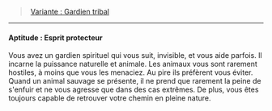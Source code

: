﻿---
!SkillItem
Id: background_primitif_hd.md#aptitude--esprit-protecteur
ParentLink: background_primitif_hd.md#variante--gardien-tribal
Name: 'Aptitude : Esprit protecteur'
ParentName: 'Variante : Gardien tribal'
NameLevel: 4
Attributes: {}
---
> [Variante : Gardien tribal](hd_background_primitif_variante_gardien_tribal.md)

---

#### Aptitude : Esprit protecteur

Vous avez un gardien spirituel qui vous suit, invisible, et vous aide parfois. Il incarne la puissance naturelle et animale. Les animaux vous sont rarement hostiles, à moins que vous les menaciez. Au pire ils préfèrent vous éviter. Quand un animal sauvage se présente, il ne prend que rarement la peine de s'enfuir et ne vous agresse que dans des cas extrêmes. De plus, vous êtes toujours capable de retrouver votre chemin en pleine nature.

